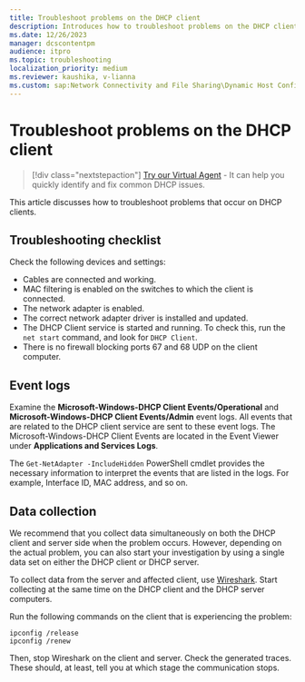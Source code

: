 ```yaml
---
title: Troubleshoot problems on the DHCP client
description: Introduces how to troubleshoot problems on the DHCP client and collect data.
ms.date: 12/26/2023
manager: dcscontentpm
audience: itpro
ms.topic: troubleshooting
localization_priority: medium
ms.reviewer: kaushika, v-lianna
ms.custom: sap:Network Connectivity and File Sharing\Dynamic Host Configuration Protocol (DHCP), csstroubleshoot
---
```

# Troubleshoot problems on the DHCP client

> [!div class="nextstepaction"]
> <a href="https://vsa.services.microsoft.com/v1.0/?partnerId=7d74cf73-5217-4008-833f-87a1a278f2cb&flowId=DMC&initialQuery=31806271" target='_blank'>Try our Virtual Agent</a> - It can help you quickly identify and fix common DHCP issues.

This article discusses how to troubleshoot problems that occur on DHCP clients.

## Troubleshooting checklist

Check the following devices and settings:

- Cables are connected and working.
- MAC filtering is enabled on the switches to which the client is connected.
- The network adapter is enabled.
- The correct network adapter driver is installed and updated.
- The DHCP Client service is started and running. To check this, run the `net start` command, and look for `DHCP Client`.
- There is no firewall blocking ports 67 and 68 UDP on the client computer.

## Event logs

Examine the **Microsoft-Windows-DHCP Client Events/Operational** and **Microsoft-Windows-DHCP Client Events/Admin** event logs. All events that are related to the DHCP client service are sent to these event logs.
The Microsoft-Windows-DHCP Client Events are located in the Event Viewer under **Applications and Services Logs**.

The `Get-NetAdapter -IncludeHidden` PowerShell cmdlet provides the necessary information to interpret the events that are listed in the logs. For example, Interface ID, MAC address, and so on.

## Data collection

We recommend that you collect data simultaneously on both the DHCP client and server side when the problem occurs. However, depending on the actual problem, you can also start your investigation by using a single data set on either the DHCP client or DHCP server.

To collect data from the server and affected client, use [Wireshark](https://www.wireshark.org/download.html). Start collecting at the same time on the DHCP client and the DHCP server computers.

Run the following commands on the client that is experiencing the problem:

```console
ipconfig /release
ipconfig /renew
```

Then, stop Wireshark on the client and server. Check the generated
traces. These should, at least, tell you at which stage the
communication stops.

